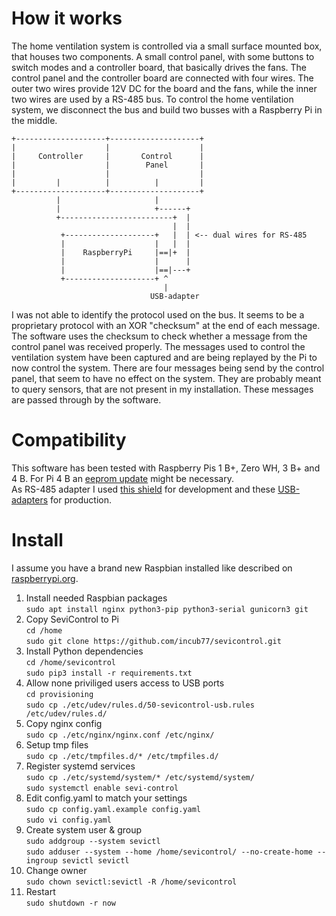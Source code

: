 How it works
============
            
 The home ventilation system is controlled via a small surface mounted box, that houses two components. 
 A small control panel, with some buttons to switch modes and a controller board, that basically drives the fans.
 The control panel and the controller board are connected with four wires. 
 The outer two wires provide 12V DC for the board and the fans, while the inner two wires are used by a RS-485 bus.
 To control the home ventilation system, we disconnect the bus and build two busses with a Raspberry Pi in the middle.
     
 
    +--------------------+--------------------+    
    |                    |                    |
    |     Controller     |       Control      |
    |                    |        Panel       |
    |                    |                    |
    |         |          |          |         |
    +--------------------+--------------------+
              |                     |     
              |                     +------+
              +-------------------------+  |
                                        |  |
               +--------------------+   |  | <-- dual wires for RS-485
               |                    |   |  |
               |    RaspberryPi     |==|+  |
               |                    |      |
               |                    |==|---+
               +--------------------+ ^
                                      |
                                   USB-adapter   
I was not able to identify the protocol used on the bus. 
It seems to be a proprietary protocol with an XOR "checksum" at the end of each message. 
The software uses the checksum to check whether a message from the control panel was received properly. The messages
used to control the ventilation system have been captured and are being replayed by the Pi to now control the system.
There are four messages being send by the control panel, that seem to have no effect on the system. They are probably 
meant to query sensors, that are not present in my installation. These messages are passed through by the software.     
      

Compatibility
=============

This software has been tested with Raspberry Pis 1 B+, Zero WH, 3 B+ and 4 B. For Pi 4 B an [eeprom update](https://www.raspberrypi.org/documentation/hardware/raspberrypi/booteeprom.md) might be necessary.  
As RS-485 adapter I used [this shield](https://www.reichelt.de/raspberry-pi-rs485-interface-rpi-rs485-p162304.html?LANGUAGE=EN) for development and these [USB-adapters](https://www.amazon.de/Converter-Adapter-Arduino-Prototyping-Mikrocontroller/dp/B01MQTKZ6D/) for production. 


Install
=======

I assume you have a brand new Raspbian installed like described on 
[raspberrypi.org](https://www.raspberrypi.org/documentation/installation/installing-images/README.md).

1. Install needed Raspbian packages  
`sudo apt install nginx python3-pip python3-serial gunicorn3 git`
2. Copy SeviControl to Pi  
`cd /home`  
`sudo git clone https://github.com/incub77/sevicontrol.git`
3. Install Python dependencies  
`cd /home/sevicontrol`  
`sudo pip3 install -r requirements.txt`
4. Allow none priviliged users access to USB ports    
`cd provisioning`  
`sudo cp ./etc/udev/rules.d/50-sevicontrol-usb.rules /etc/udev/rules.d/`  
5. Copy nginx config  
`sudo cp ./etc/nginx/nginx.conf /etc/nginx/`  
6. Setup tmp files  
`sudo cp ./etc/tmpfiles.d/* /etc/tmpfiles.d/`
7. Register systemd services  
`sudo cp ./etc/systemd/system/* /etc/systemd/system/`  
`sudo systemctl enable sevi-control`
8. Edit config.yaml to match your settings  
`sudo cp config.yaml.example config.yaml`  
`sudo vi config.yaml`  
9. Create system user & group  
`sudo addgroup --system sevictl`  
`sudo adduser --system --home /home/sevicontrol/ --no-create-home --ingroup sevictl sevictl`  
10. Change owner  
`sudo chown sevictl:sevictl -R /home/sevicontrol`
11. Restart  
`sudo shutdown -r now`


